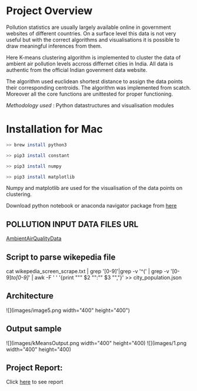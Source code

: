 # Project Overview

Pollution statistics are usually largely available online in government websites of different countries. On a surface level this data is not very useful but with the correct algorithms and visualisations it is possible to draw meaningful inferences from them.

Here K-means clustering algorithm is implemented to cluster the data of ambient air pollution levels accross differnet cities in India. All data is authentic from the official Indian govenment data website.

The algorithm used euclidean shortest distance to assign the data points their corresponding centroids. The algorithm was implemented from scatch. Moreover all the core functions are unittested for proper functioning.

*Methodology used* : Python datastructures and visualisation modules

# Installation for Mac

```bash
>> brew install python3
```

```bash
>> pip3 install constant
```

```bash
>> pip3 install numpy
```

```bash
>> pip3 install matplotlib
```

Numpy and matplotlib are used for the visualisation of the data points on clustering.

Download python notebook or anaconda navigator package from [here](https://www.anaconda.com/)

## POLLUTION INPUT DATA FILES URL

[AmbientAirQualityData](https://data.gov.in/catalog/ambient-air-quality-respect-particulate-matter-under-national-air-quality-monitoring)


## Script to parse wikepedia file
cat wikepedia_screen_scrape.txt  | grep '[0-9]'|grep -v '^(' | grep -v '[0-9]*to[0-9]*' | awk -F ' ' '{print "\"" $2 "\":\"" $3 "\","}' >> city_population.json

## Architecture

![](images/image5.png width="400" height="400")

## Output sample

![](images/kMeansOutput.png width="400" height="400)
![](images/1.png width="400" height="400)

## Project Report:

Click [here](ProjectReport.pdf) to see report